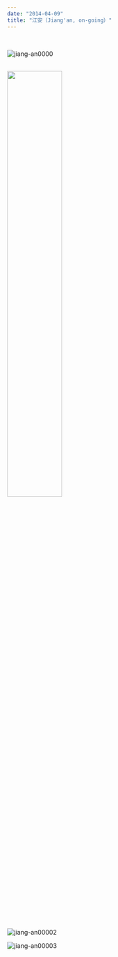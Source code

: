 ```yaml
---
date: "2014-04-09"
title: "江安（Jiang'an, on-going）"
---
```

<br>

![jiang-an0000](/img/portfolio/jiang-an/jiang-an0000.jpg)
<br><br>

<img src="/img/portfolio/jiang-an/jiang-an00001.jpg" width="50%" height="50%"><br>

![jiang-an00002](/img/portfolio/jiang-an/jiang-an00002.jpg)

![jiang-an00003](/img/portfolio/jiang-an/jiang-an00003.jpg)